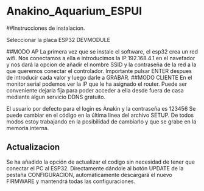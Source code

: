 # Anakino_Aquarium_ESPUI

##Instrucciones de instalacion.

Seleccionar la placa ESP32 DEVMODULE

##MODO AP
La primera vez que se instale el software, el esp32 crea un red wifi. Nos conectamos a ella e introducimos la IP 192.168.4.1 en el navefador y nos dará la opcion de añadir el nombre SSID y la contraseña de la red a la que queremos conectar el controlador. Importante pulsar ENTER despues de introducir cada valor y luego darle a GRABAR.
##MODO CLIENTE
En el monitor serial podemos ver la IP que le ha asignado el router. Puede ser conveniente dejarla fija para poder acceder a ella desde fuera de casa mediante algun servicio DDNS gratuito.

El usuario por defecto para el login es Anakin y la contraseña es 123456 Se puede cambiar en el código en la última linea del archivo SETUP. De todos modos estoy trabajando en la posibilidad de cambiarlo y que se grabe en la memoria interna.


## Actualizacion

Se ha añadido la opción de actualizar el codigo sin necesidad de tener que conectar el PC al ESP32. Directamente dándole al botón UPDATE de la pestaña CONFIGURACION, automáticamente descargará el nuevo FIRMWARE y mantendrá todas las configuraciones.
